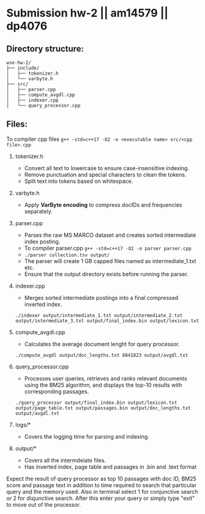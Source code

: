 Submission hw-2 || am14579 || dp4076
================================================================================
Directory structure:
--------------------------------------------------------------------------------
```
wse-hw-2/
├── include/
│   ├── tokenizer.h
│   └── varbyte.h
├── src/
│   ├── parser.cpp
│   ├── compute_avgdl.cpp
│   ├── indexer.cpp
│   └── query_processor.cpp
```

Files:
--------------------------------------------------------------------------------
To compiler cpp files `g++ -std=c++17 -O2 -o <executable name> src/<cpp file>.cpp`

1. tokenizer.h
    - Convert all text to lowercase to ensure case-insensitive indexing.
    - Remove punctuation and special characters to clean the tokens.
    - Split text into tokens based on whitespace.

2. varbyte.h
    - Apply <b>VarByte encoding</b> to compress docIDs and frequencies separately.

3. parser.cpp
    - Parses the raw MS MARCO dataset and creates sorted intermediate index posting.
    - To compiler parser.cpp `g++ -std=c++17 -O2 -o parser parser.cpp`
    - `./parser collection.tsv output/`
    - The parser will create 1 GB capped files named as intermediate_1.txt etc.
    - Ensure that the output directory exists before running the parser.

4. indexer.cpp
    - Merges sorted intermediate postings into a final compressed inverted index.
    
    ```
    ./indexer output/intermediate_1.txt output/intermediate_2.txt output/intermediate_3.txt output/final_index.bin output/lexicon.txt
    ```

5. compute_avgdl.cpp
    - Calculates the average document lenght for query processor.
    
    ```
    ./compute_avgdl output/doc_lengths.txt 8841823 output/avgdl.txt
    ```

6. query_processor.cpp
    - Processes user queries, retrieves and ranks relevant documents using the BM25 algorithm, and displays the top-10 results with corresponding passages.

    ```
    ./query_processor output/final_index.bin output/lexicon.txt output/page_table.txt output/passages.bin output/doc_lengths.txt output/avgdl.txt
    ```

7. logs/*
    - Covers the logging time for parsing and indexing.

8. output/*
    - Covers all the intermdeiate files.
    - Has inverted index, page table and passages in .bin and .text format

</p>Expect the result of query processor as top 10 passages with doc ID, BM25 score and passage text in addition to time required to search that particular query and the memory used. Also in terminal select 1 for conjunctive search or 2 for disjunctive search. After this enter your query or simply type "exit" to move out of the processor.</p> 